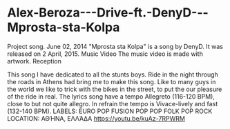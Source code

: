 # Alex-Beroza---Drive-ft.-DenyD---Mprosta-sta-Kolpa
Project song.
June 02, 2014
"Mprosta sta Kolpa" is a song by DenyD. It was released on 2 April, 2015. 
Music Video
The music video is made with artwork.
Reception


This song I have dedicated to all the stunts boys. Ride in the night through the roads in Athens had bring me to make this song. 
Like to many guys in the world we like to trick with the bikes in the street, to put the our pleasure of the ride in real. 
The lyrics song have a tempo Allegreto (116-120 BPM), close to but not quite allegro. 
In refrain the tempo is Vivace-lively and fast (132-140 BPM). 
LABELS: EURO POP FUSION POP POP FOLK POP ROCK
LOCATION: ΑΘΉΝΑ, ΕΛΛΆΔΑ
https://youtu.be/kuAz-7RPWRM
